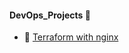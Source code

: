 #### DevOps_Projects :purple_heart:

- :purple_heart: [Terraform with nginx](/Terraform/Hands_On/basic_command/main.tf)
